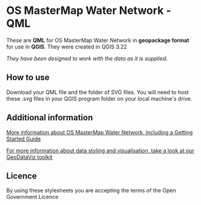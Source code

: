 # OS MasterMap Water Network - QML

These are **QML** for OS MasterMap Water Network in **geopackage format** for use in **QGIS**. They were created in QGIS 3.22

*They have been designed to work with the data as it is supplied.*

## How to use
Download your QML file and the folder of SVG files. You will need to host these .svg files in your QGIS program folder on your local machine's drive.


## Additional information
[More information about OS MasterMap Water Network, including a Getting Started Guide](https://www.ordnancesurvey.co.uk/business-government/products/mastermap-water)

[For more information about data styling and visualisation, take a look at our GeoDataViz toolkit](https://github.com/OrdnanceSurvey/GeoDataViz-Toolkit)

## Licence
By using these stylesheets you are accepting the terms of the Open Government Licence
